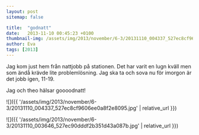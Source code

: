```yaml
---
layout: post
sitemap: false

title:  "godnatt"
date:   2013-11-10 00:45:23 +0100
thumbnail-img: /assets/img/2013/november/6-3/20131110_004337_527ec8cf9606ee0a8f2e8095.jpg
author: Eva
tags: [2013]
---
```


Jag kom just hem från nattjobb på stationen.  Det har varit en lugn kväll men som ändå krävde lite problemlösning. Jag ska ta och sova nu för imorgon är det jobb igen, 11-19. 

Jag och theo hälsar goooodnatt!

![]({{ '/assets/img/2013/november/6-3/20131110_004337_527ec8cf9606ee0a8f2e8095.jpg'  | relative_url }})

![]({{ '/assets/img/2013/november/6-3/20131110_003646_527ec90dddf2b351d43a087b.jpg'  | relative_url }})

